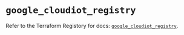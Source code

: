 # `google_cloudiot_registry`

Refer to the Terraform Registory for docs: [`google_cloudiot_registry`](https://registry.terraform.io/providers/hashicorp/google/4.62.0/docs/resources/cloudiot_registry).
